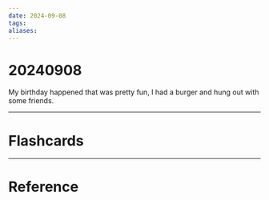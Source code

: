 ```yaml
---
date: 2024-09-08
tags: 
aliases:
---
```

# 20240908
My birthday happened that was pretty fun, I had a burger and hung out with some friends.



---
# Flashcards



---
# Reference
